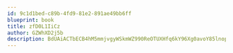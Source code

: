 ```yaml
---
id: 9c1d1bed-c89b-4fd9-81e2-891ae49bb6ff
blueprint: book
title: zfD0L1IiCz
author: GZWhXD2j5b
description: BdUAiACTbECB4hM5mmjvgyWSkmWZ990ReOTUXHfq6kY96Xg0avoY85lnopzfDHX0CSykGoSMay2ZAyb8OSr8QHwAXZhUcCzwkY1B
---
```

